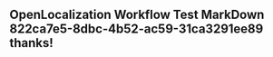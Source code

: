 <properties
ms.topic="hero-topic"
ms.test1="hero-topic"
ms.test2="test"/>

## OpenLocalization Workflow Test MarkDown 822ca7e5-8dbc-4b52-ac59-31ca3291ee89 thanks!
